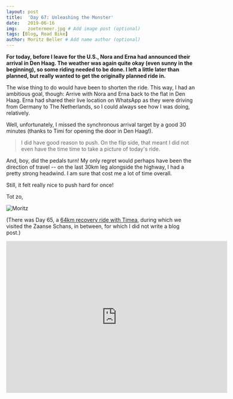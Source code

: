 ```yaml
---
layout: post
title:  'Day 67: Unleashing the Monster'
date:   2019-06-16
img:    zoetermeer.jpg # Add image post (optional)
tags: [Blog, Road Bike]
author: Moritz Beller # Add name author (optional)
---
```


**For today, before I leave for the U.S., Nora and Erna had announced
  their arrival in Den Haag. The weather was again quite okay (even
  sunny in the beginning), so some riding needed to be done. I left a
  little later than planned, but really wanted to get the originally
  planned ride in.**

The wise thing to do would have been to shorten the ride. This way, I
had an ambitious goal, though: Arrive with Nora and Erna back to the
flat in Den Haag. Erna had shared their live location on WhatsApp as
they were driving from Germany to The Netherlands, so I could always
see how I was doing, relatively.

Well, unfortunately, I missed the synchronous arrival target by a good
30 minutes (thanks to Timi for opening the door in Den Haag!).

> I did have good reason to push. On the flip side, that meant I did
  not even have the time time to take a picture of today's ride.

And, boy, did the pedals turn! My only regret would perhaps have been
the direction of travel -- on the last 30km leg alongside the highway,
I had a pretty strong headwind. I am sure that cost me a lot of time
overall.

Still, it felt really nice to push hard for once! 

Tot zo,

![Moritz]({{site.baseurl}}/assets/img/moritz.png)

(There was Day 65, a [64km recovery ride with
Timea](https://www.strava.com/activities/2450073469), during which we
visited the Zaanse Schans, in between, for which I did not write a
blog post.)

<iframe height='405' width='590' frameborder='0'
allowtransparency='true' scrolling='no'
src='https://www.strava.com/activities/2455270985/embed/8476c0c7a2b89ce7ea2bbed98a7bec53a7689891'></iframe>